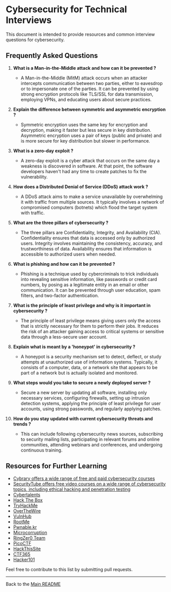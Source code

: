 # Cybersecurity for Technical Interviews

This document is intended to provide resources and common interview questions for cybersecurity.

## Frequently Asked Questions

1. **What is a Man-in-the-Middle attack and how can it be prevented ?**
   - A Man-in-the-Middle (MitM) attack occurs when an attacker intercepts communication between two parties, either to eavesdrop or to impersonate one of the parties. It can be prevented by using strong encryption protocols like TLS/SSL for data transmission, employing VPNs, and educating users about secure practices.

2. **Explain the difference between symmetric and asymmetric encryption ?** 
   - Symmetric encryption uses the same key for encryption and decryption, making it faster but less secure in key distribution. Asymmetric encryption uses a pair of keys (public and private) and is more secure for key distribution but slower in performance.

3. **What is a zero-day exploit ?**
   - A zero-day exploit is a cyber attack that occurs on the same day a weakness is discovered in software. At that point, the software developers haven't had any time to create patches to fix the vulnerability.

4. **How does a Distributed Denial of Service (DDoS) attack work ?**
   - A DDoS attack aims to make a service unavailable by overwhelming it with traffic from multiple sources. It typically involves a network of compromised computers (botnets) which flood the target system with traffic.

5. **What are the three pillars of cybersecurity ?**
   - The three pillars are Confidentiality, Integrity, and Availability (CIA). Confidentiality ensures that data is accessed only by authorized users. Integrity involves maintaining the consistency, accuracy, and trustworthiness of data. Availability ensures that information is accessible to authorized users when needed.

6. **What is phishing and how can it be prevented ?**
   - Phishing is a technique used by cybercriminals to trick individuals into revealing sensitive information, like passwords or credit card numbers, by posing as a legitimate entity in an email or other communication. It can be prevented through user education, spam filters, and two-factor authentication.

7. **What is the principle of least privilege and why is it important in cybersecurity ?**
   - The principle of least privilege means giving users only the access that is strictly necessary for them to perform their jobs. It reduces the risk of an attacker gaining access to critical systems or sensitive data through a less-secure user account.

8. **Explain what is meant by a 'honeypot' in cybersecurity ?**
   - A honeypot is a security mechanism set to detect, deflect, or study attempts at unauthorized use of information systems. Typically, it consists of a computer, data, or a network site that appears to be part of a network but is actually isolated and monitored.

9. **What steps would you take to secure a newly deployed server ?**
   - Secure a new server by updating all software, installing only necessary services, configuring firewalls, setting up intrusion detection systems, applying the principle of least privilege for user accounts, using strong passwords, and regularly applying patches.

10. **How do you stay updated with current cybersecurity threats and trends ?**
    - This can include following cybersecurity news sources, subscribing to security mailing lists, participating in relevant forums and online communities, attending webinars and conferences, and undergoing continuous training.

## Resources for Further Learning

- [Cybrary offers a wide range of free and paid cybersecurity courses](https://www.cybrary.it/)
- [SecurityTube offers free video courses on a wide range of cybersecurity topics, including ethical hacking and penetration testing](http://www.securitytube.net/)
- [Cybertalents](https://www.cybertalents.com/)
- [Hack The Box](https://www.hackthebox.eu/)
- [TryHackMe](https://tryhackme.com/)
- [OverTheWire](https://overthewire.org/)
- [VulnHub](https://www.vulnhub.com/)
- [RootMe](https://www.root-me.org/)
- [Pwnable.kr](http://pwnable.kr/)
- [Microcorruption](https://microcorruption.com/)
- [RingZer0 Team](https://ringzer0ctf.com/)
- [PicoCTF](https://picoctf.com/)
- [HackThisSite](https://www.hackthissite.org/)
- [CTF365](https://ctf365.com/)
- [Hacker101](https://www.hacker101.com/)

Feel free to contribute to this list by submitting pull requests.

---

Back to the [Main README](README.md)
